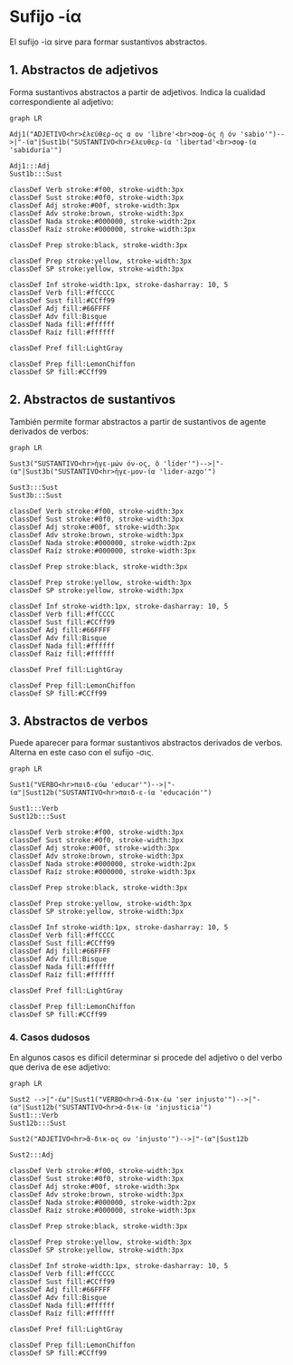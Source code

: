 # Sufijo -ία

El sufijo -ία sirve para formar sustantivos abstractos.

## 1. Abstractos de adjetivos

Forma sustantivos abstractos a partir de adjetivos. Indica la cualidad correspondiente al adjetivo:

```mermaid
graph LR

Adj1("ADJETIVO<hr>ἐλεύθερ-ος α ον 'libre'<br>σοφ-ός ή όν 'sabio'")-->|"-ία"|Sust1b("SUSTANTIVO<hr>ἐλευθερ-ία 'libertad'<br>σοφ-ία 'sabiduría'")

Adj1:::Adj
Sust1b:::Sust

classDef Verb stroke:#f00, stroke-width:3px
classDef Sust stroke:#0f0, stroke-width:3px
classDef Adj stroke:#00f, stroke-width:3px
classDef Adv stroke:brown, stroke-width:3px
classDef Nada stroke:#000000, stroke-width:2px
classDef Raíz stroke:#000000, stroke-width:3px

classDef Prep stroke:black, stroke-width:3px

classDef Prep stroke:yellow, stroke-width:3px
classDef SP stroke:yellow, stroke-width:3px

classDef Inf stroke-width:1px, stroke-dasharray: 10, 5
classDef Verb fill:#ffCCCC
classDef Sust fill:#CCff99
classDef Adj fill:#66FFFF
classDef Adv fill:Bisque
classDef Nada fill:#ffffff
classDef Raíz fill:#ffffff

classDef Pref fill:LightGray

classDef Prep fill:LemonChiffon
classDef SP fill:#CCff99

```

## 2. Abstractos de sustantivos

También permite formar abstractos a partir de sustantivos de agente derivados de verbos:

```mermaid
graph LR

Sust3("SUSTANTIVO<hr>ἡγε-μών όν-ος, ὁ 'líder'")-->|"-ία"|Sust3b("SUSTANTIVO<hr>ἡγε-μον-ία 'lider-azgo'")

Sust3:::Sust
Sust3b:::Sust

classDef Verb stroke:#f00, stroke-width:3px
classDef Sust stroke:#0f0, stroke-width:3px
classDef Adj stroke:#00f, stroke-width:3px
classDef Adv stroke:brown, stroke-width:3px
classDef Nada stroke:#000000, stroke-width:2px
classDef Raíz stroke:#000000, stroke-width:3px

classDef Prep stroke:black, stroke-width:3px

classDef Prep stroke:yellow, stroke-width:3px
classDef SP stroke:yellow, stroke-width:3px

classDef Inf stroke-width:1px, stroke-dasharray: 10, 5
classDef Verb fill:#ffCCCC
classDef Sust fill:#CCff99
classDef Adj fill:#66FFFF
classDef Adv fill:Bisque
classDef Nada fill:#ffffff
classDef Raíz fill:#ffffff

classDef Pref fill:LightGray

classDef Prep fill:LemonChiffon
classDef SP fill:#CCff99

```

## 3. Abstractos de verbos

Puede aparecer para formar sustantivos abstractos derivados de verbos. Alterna en este caso con el sufijo -σις.

```mermaid
graph LR

Sust1("VERBO<hr>παιδ-εύω 'educar'")-->|"-ία"|Sust12b("SUSTANTIVO<hr>παιδ-ε-ία 'educación'")

Sust1:::Verb
Sust12b:::Sust

classDef Verb stroke:#f00, stroke-width:3px
classDef Sust stroke:#0f0, stroke-width:3px
classDef Adj stroke:#00f, stroke-width:3px
classDef Adv stroke:brown, stroke-width:3px
classDef Nada stroke:#000000, stroke-width:2px
classDef Raíz stroke:#000000, stroke-width:3px

classDef Prep stroke:black, stroke-width:3px

classDef Prep stroke:yellow, stroke-width:3px
classDef SP stroke:yellow, stroke-width:3px

classDef Inf stroke-width:1px, stroke-dasharray: 10, 5
classDef Verb fill:#ffCCCC
classDef Sust fill:#CCff99
classDef Adj fill:#66FFFF
classDef Adv fill:Bisque
classDef Nada fill:#ffffff
classDef Raíz fill:#ffffff

classDef Pref fill:LightGray

classDef Prep fill:LemonChiffon
classDef SP fill:#CCff99

```

### 4. Casos dudosos

En algunos casos es difícil determinar si procede del adjetivo o del verbo que deriva de ese adjetivo:

```mermaid
graph LR

Sust2 -->|"-έω"|Sust1("VERBO<hr>ἀ-δικ-έω 'ser injusto'")-->|"-ία"|Sust12b("SUSTANTIVO<hr>ἀ-δικ-ία 'injusticia'")
Sust1:::Verb
Sust12b:::Sust

Sust2("ADJETIVO<hr>ἄ-δικ-ος ον 'injusto'")-->|"-ία"|Sust12b

Sust2:::Adj

classDef Verb stroke:#f00, stroke-width:3px
classDef Sust stroke:#0f0, stroke-width:3px
classDef Adj stroke:#00f, stroke-width:3px
classDef Adv stroke:brown, stroke-width:3px
classDef Nada stroke:#000000, stroke-width:2px
classDef Raíz stroke:#000000, stroke-width:3px

classDef Prep stroke:black, stroke-width:3px

classDef Prep stroke:yellow, stroke-width:3px
classDef SP stroke:yellow, stroke-width:3px

classDef Inf stroke-width:1px, stroke-dasharray: 10, 5
classDef Verb fill:#ffCCCC
classDef Sust fill:#CCff99
classDef Adj fill:#66FFFF
classDef Adv fill:Bisque
classDef Nada fill:#ffffff
classDef Raíz fill:#ffffff

classDef Pref fill:LightGray

classDef Prep fill:LemonChiffon
classDef SP fill:#CCff99

```
